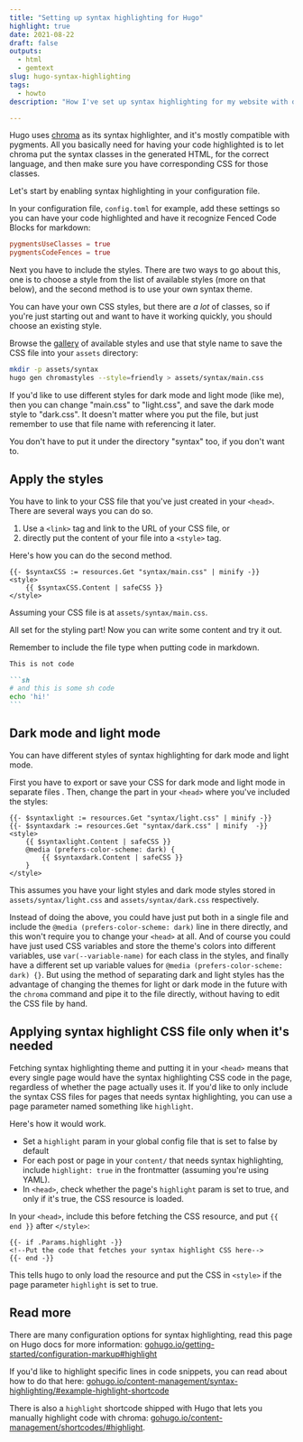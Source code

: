 ```yaml
---
title: "Setting up syntax highlighting for Hugo"
highlight: true
date: 2021-08-22
draft: false
outputs:
  - html
  - gemtext
slug: hugo-syntax-highlighting
tags:
  - howto
description: "How I've set up syntax highlighting for my website with dark mode support."

---
```


Hugo uses [chroma](https://github.com/alecthomas/chroma) as its syntax
highlighter, and it's mostly compatible with pygments. All you basically need
for having your code highlighted is to let chroma put the syntax classes in the
generated HTML, for the correct language, and then make sure you have
corresponding CSS for those classes.

Let's start by enabling syntax highlighting in your configuration file.

In your configuration file, `config.toml` for example, add these settings so
you can have your code highlighted and have it recognize Fenced Code Blocks for
markdown:

```toml
pygmentsUseClasses = true
pygmentsCodeFences = true
```

Next you have to include the styles. There are two ways to go about this, one
is to choose a style from the list of available styles (more on that below),
and the second method is to use your own syntax theme.

You can have your own CSS styles, but there are *a lot* of classes, so if
you're just starting out and want to have it working quickly, you should choose
an existing style.

Browse the [gallery](https://xyproto.github.io/splash/docs/) of available
styles and use that style name to save the CSS file into your `assets`
directory:

```sh
mkdir -p assets/syntax
hugo gen chromastyles --style=friendly > assets/syntax/main.css
```

If you'd like to use different styles for dark mode and light mode (like me),
then you can change "main.css" to "light.css", and save the dark mode style to
"dark.css".  It doesn't matter where you put the file, but just remember to use
that file name with referencing it later.

You don't have to put it under the directory "syntax" too, if you don't want
to.

## Apply the styles

You have to link to your CSS file that you've just created in your `<head>`.
There are several ways you can do so.

1. Use a `<link>` tag and link to the URL of your CSS file, or
2. directly put the content of your file into a `<style>` tag.

Here's how you can do the second method.

```tmpl
{{- $syntaxCSS := resources.Get "syntax/main.css" | minify -}}
<style>
	{{ $syntaxCSS.Content | safeCSS }}
</style>
```

Assuming your CSS file is at `assets/syntax/main.css`.

All set for the styling part! Now you can write some content and try it out.

Remember to include the file type when putting code in markdown.

````md
This is not code

```sh
# and this is some sh code
echo 'hi!'
```
````

## Dark mode and light mode

You can have different styles of syntax highlighting for dark mode and light
mode.

First you have to export or save your CSS for dark mode and light mode in
separate files .  Then, change the part in your `<head>` where you've included
the styles:

```tmpl
{{- $syntaxlight := resources.Get "syntax/light.css" | minify -}}
{{- $syntaxdark := resources.Get "syntax/dark.css" | minify  -}}
<style>
	{{ $syntaxlight.Content | safeCSS }}
	@media (prefers-color-scheme: dark) {
		{{ $syntaxdark.Content | safeCSS }}
	}
</style>
```

This assumes you have your light styles and dark mode styles stored in
`assets/syntax/light.css` and `assets/syntax/dark.css` respectively.

Instead of doing the above, you could have just put both in a single file and
include the `@media (prefers-color-scheme: dark)` line in there directly, and
this won't require you to change your `<head>` at all. And of course you could
have just used CSS variables and store the theme's colors into different
variables, use `var(--variable-name)` for each class in the styles, and finally
have a different set up variable values for `@media (prefers-color-scheme:
dark) {}`.  But using the method of separating dark and light styles has the
advantage of changing the themes for light or dark mode in the future with the
`chroma` command and pipe it to the file directly, without having to edit the
CSS file by hand.

## Applying syntax highlight CSS file only when it's needed

Fetching syntax highlighting theme and putting it in your `<head>` means that
every single page would have the syntax highlighting CSS code in the page,
regardless of whether the page actually uses it. If you'd like to only include
the syntax CSS files for pages that needs syntax highlighting, you can use a
page parameter named something like `highlight`.

Here's how it would work.

* Set a `highlight` param in your global config file that is set to false by default
* For each post or page in your `content/` that needs syntax highlighting, include `highlight: true`
in the frontmatter (assuming you're using YAML).
* In `<head>`, check whether the page's `highlight` param is set to true, and only if it's true, the
CSS resource is loaded.

In your `<head>`, include this before fetching the CSS resource, and put
`{{ end }}` after `</style>`:

```tmpl
{{- if .Params.highlight -}}
<!--Put the code that fetches your syntax highlight CSS here-->
{{- end -}}
```

This tells hugo to only load the resource and put the CSS in `<style>` if the page parameter
`highlight` is set to true.

## Read more

There are many configuration options for syntax highlighting, read this page
on Hugo docs for more information: [gohugo.io/getting-started/configuration-markup#highlight](https://gohugo.io/getting-started/configuration-markup#highlight)

If you'd like to highlight specific lines in code snippets, you can read about
how to do that here: [gohugo.io/content-management/syntax-highlighting/#example-highlight-shortcode](https://gohugo.io/content-management/syntax-highlighting/#example-highlight-shortcode)

There is also a `highlight` shortcode shipped with Hugo that lets you manually
highlight code with chroma: [gohugo.io/content-management/shortcodes/#highlight](https://gohugo.io/content-management/shortcodes/#highlight).
